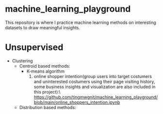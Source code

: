 # machine_learning_playground
This repository is where I practice machine learning methods on interesting datasets to draw meaningful insights.
 
# Unsupervised
+ Clustering
    + Centroid based methods:
        + K-means algorithm
            1. online shopper intention\(group users into target costumers and uninterested costumers using their page visiting history, some business insights and visualization are also included in this project):\ https://github.com/tingmwgnit/machine_learning_playground/blob/main/online_shoppers_intention.ipynb
    + Distribution based methods:

